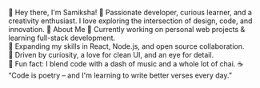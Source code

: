 👋 Hey there, I'm Samiksha!
🌟 Passionate developer, curious learner, and a creativity enthusiast. I love exploring the intersection of design, code, and innovation.
🚀 About Me
 🔭 Currently working on personal web projects & learning full-stack development.  
 🌱 Expanding my skills in React, Node.js, and open source collaboration.  
 🎯 Driven by curiosity, a love for clean UI, and an eye for detail.  
 🎵 Fun fact: I blend code with a dash of music and a whole lot of chai. ☕  
 “Code is poetry – and I'm learning to write better verses every day.”
